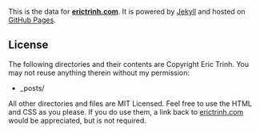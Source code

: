 This is the data for **[erictrinh.com](http://erictrinh.com)**. It is powered by [Jekyll](http://github.com/mojombo/jekyll) and hosted on [GitHub Pages](http://pages.github.com).

License
-------

The following directories and their contents are Copyright Eric Trinh. You may not reuse anything therein without my permission:

* _posts/

All other directories and files are MIT Licensed. Feel free to use the HTML and CSS as you please. If you do use them, a link back to [erictrinh.com](http://erictrinh.com) would be appreciated, but is not required.
